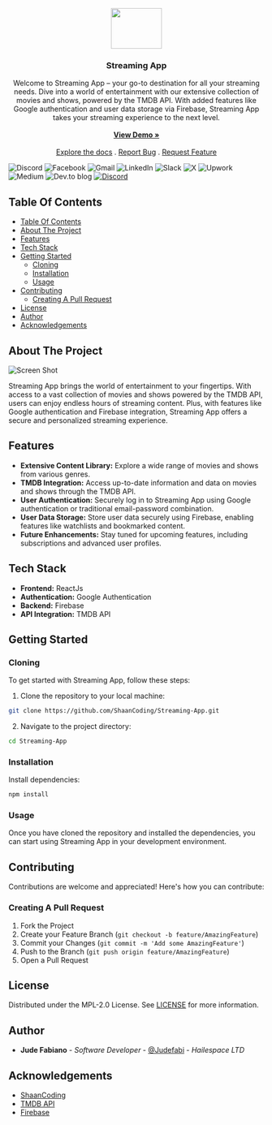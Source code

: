 <p align="center">
  <a href="https://github.com/ShaanCoding/ReadME-Generator">
    <!-- <img src="images/logo.png" alt="Logo" width="80" height="80"> -->
    <img src="https://media.giphy.com/media/v1.Y2lkPTc5MGI3NjExZDQwc2RnMnN3ZjhrNDB3MG9heHVidmh2bDV0M2xzOW01ZXN2MzNyaCZlcD12MV9naWZzX3NlYXJjaCZjdD1n/WoWm8YzFQJg5i/giphy.gif" width="100" height="80"/>
  </a>

  <h3 align="center">Streaming App</h3>

  <p align="center">
    Welcome to Streaming App – your go-to destination for all your streaming needs. Dive into a world of entertainment with our extensive collection of movies and shows, powered by the TMDB API. With added features like Google authentication and user data storage via Firebase, Streaming App takes your streaming experience to the next level.
    <br/>
    <br/>
    <a href="https://github.com/ShaanCoding/Streaming-App"><strong>View Demo »</strong></a>
    <br/>
    <br/>
    <a href="https://github.com/ShaanCoding/Streaming-App">Explore the docs</a>
    .
    <a href="https://github.com/ShaanCoding/Streaming-App/issues">Report Bug</a>
    .
    <a href="https://github.com/ShaanCoding/Streaming-App/issues">Request Feature</a>
  </p>
</p>

![Discord](https://img.shields.io/badge/Discord-%235865F2.svg?style=for-the-badge&logo=discord&logoColor=white) ![Facebook](https://img.shields.io/badge/Facebook-%231877F2.svg?style=for-the-badge&logo=Facebook&logoColor=white) ![Gmail](https://img.shields.io/badge/Gmail-D14836?style=for-the-badge&logo=gmail&logoColor=white) ![LinkedIn](https://img.shields.io/badge/linkedin-%230077B5.svg?style=for-the-badge&logo=linkedin&logoColor=white) ![Slack](https://img.shields.io/badge/Slack-4A154B?style=for-the-badge&logo=slack&logoColor=white) ![X](https://img.shields.io/badge/X-%23000000.svg?style=for-the-badge&logo=X&logoColor=white) ![Upwork](https://img.shields.io/badge/UpWork-6FDA44?style=for-the-badge&logo=Upwork&logoColor=white) ![Medium](https://img.shields.io/badge/Medium-12100E?style=for-the-badge&logo=medium&logoColor=white) ![Dev.to blog](https://img.shields.io/badge/dev.to-0A0A0A?style=for-the-badge&logo=dev.to&logoColor=white) [![Discord](https://img.shields.io/discord/199663269106024449)](https://discord.gg/6Kf422a)

## Table Of Contents

- [Table Of Contents](#table-of-contents)
- [About The Project](#about-the-project)
- [Features](#features)
- [Tech Stack](#tech-stack)
- [Getting Started](#getting-started)
  - [Cloning](#cloning)
  - [Installation](#installation)
  - [Usage](#usage)
- [Contributing](#contributing)
  - [Creating A Pull Request](#creating-a-pull-request)
- [License](#license)
- [Author](#author)
- [Acknowledgements](#acknowledgements)

## About The Project

![Screen Shot](images/screenshot.png)

Streaming App brings the world of entertainment to your fingertips. With access to a vast collection of movies and shows powered by the TMDB API, users can enjoy endless hours of streaming content. Plus, with features like Google authentication and Firebase integration, Streaming App offers a secure and personalized streaming experience.

## Features

- **Extensive Content Library:** Explore a wide range of movies and shows from various genres.
- **TMDB Integration:** Access up-to-date information and data on movies and shows through the TMDB API.
- **User Authentication:** Securely log in to Streaming App using Google authentication or traditional email-password combination.
- **User Data Storage:** Store user data securely using Firebase, enabling features like watchlists and bookmarked content.
- **Future Enhancements:** Stay tuned for upcoming features, including subscriptions and advanced user profiles.

## Tech Stack

- **Frontend:** ReactJs
- **Authentication:** Google Authentication
- **Backend:** Firebase
- **API Integration:** TMDB API

## Getting Started

### Cloning

To get started with Streaming App, follow these steps:

1. Clone the repository to your local machine:

```sh
git clone https://github.com/ShaanCoding/Streaming-App.git
```

2. Navigate to the project directory:

```sh
cd Streaming-App
```

### Installation

Install dependencies:

```sh
npm install
```

### Usage

Once you have cloned the repository and installed the dependencies, you can start using Streaming App in your development environment.

## Contributing

Contributions are welcome and appreciated! Here's how you can contribute:

### Creating A Pull Request

1. Fork the Project
2. Create your Feature Branch (`git checkout -b feature/AmazingFeature`)
3. Commit your Changes (`git commit -m 'Add some AmazingFeature'`)
4. Push to the Branch (`git push origin feature/AmazingFeature`)
5. Open a Pull Request

## License

Distributed under the MPL-2.0 License. See [LICENSE](https://github.com/ShaanCoding/Streaming-App/blob/main/LICENSE.md) for more information.

## Author

- **Jude Fabiano** - _Software Developer_ - [@Judefabi](https://github.com/judefabi/) - _Hailespace LTD_

## Acknowledgements

- [ShaanCoding](https://github.com/ShaanCoding/)
- [TMDB API](https://www.themoviedb.org/documentation/api)
- [Firebase](https://firebase.google.com/)
